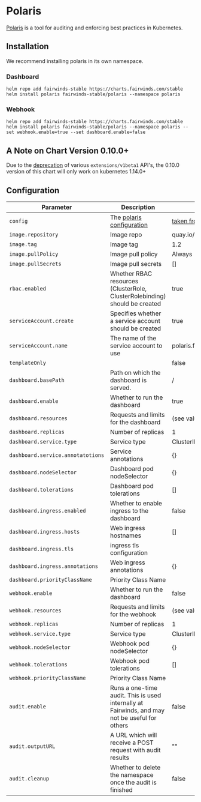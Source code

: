 # Polaris

[Polaris](https://github.com/FairwindsOps/polaris)
is a tool for auditing and enforcing best practices in Kubernetes.

## Installation
We recommend installing polaris in its own namespace.

### Dashboard
```
helm repo add fairwinds-stable https://charts.fairwinds.com/stable
helm install polaris fairwinds-stable/polaris --namespace polaris
```

### Webhook
```
helm repo add fairwinds-stable https://charts.fairwinds.com/stable
helm install polaris fairwinds-stable/polaris --namespace polaris --set webhook.enable=true --set dashboard.enable=false
```

## A Note on Chart Version 0.10.0+

Due to the [deprecation](https://kubernetes.io/blog/2019/07/18/api-deprecations-in-1-16/) of various `extensions/v1beta1` API's,
the 0.10.0 version of this chart will only work on kubernetes 1.14.0+

## Configuration
Parameter | Description | Default
--------- | ----------- | -------
`config`  | The [polaris configuration](https://github.com/FairwindsOps/polaris#configuration) | [taken from Polaris](https://github.com/FairwindsOps/polaris/blob/master/examples/config.yaml)
`image.repository` | Image repo | quay.io/fairwinds/polaris
`image.tag` | Image tag | 1.2
`image.pullPolicy` | Image pull policy | Always
`image.pullSecrets` | Image pull secrets | []
`rbac.enabled` | Whether RBAC resources (ClusterRole, ClusterRolebinding) should be created | true
`serviceAccount.create` | Specifies whether a service account should be created | true
`serviceAccount.name` | The name of the service account to use | polaris.fullname
`templateOnly` | | false
`dashboard.basePath` | Path on which the dashboard is served. | /
`dashboard.enable` | Whether to run the dashboard | true
`dashboard.resources` | Requests and limits for the dashboard | (see values.yaml)
`dashboard.replicas` | Number of replicas | 1
`dashboard.service.type` | Service type | ClusterIP
`dashboard.service.annotatotions` | Service annotations | {}
`dashboard.nodeSelector` | Dashboard pod nodeSelector | {}
`dashboard.tolerations` | Dashboard pod tolerations | []
`dashboard.ingress.enabled` | Whether to enable ingress to the dashboard | false
`dashboard.ingress.hosts` | Web ingress hostnames | []
`dashboard.ingress.tls` | ingress tls configuration |
`dashboard.ingress.annotations` | Web ingress annotations | {}
`dashboard.priorityClassName` | Priority Class Name |
`webhook.enable` | Whether to run the dashboard | false
`webhook.resources` | Requests and limits for the webhook | (see values.yaml)
`webhook.replicas` | Number of replicas | 1
`webhook.service.type` | Service type | ClusterIP
`webhook.nodeSelector` | Webhook pod nodeSelector | {}
`webhook.tolerations` | Webhook pod tolerations | []
`webhook.priorityClassName` | Priority Class Name |
`audit.enable` | Runs a one-time audit. This is used internally at Fairwinds, and may not be useful for others | false
`audit.outputURL` | A URL which will receive a POST request with audit results | ""
`audit.cleanup` | Whether to delete the namespace once the audit is finished | false
